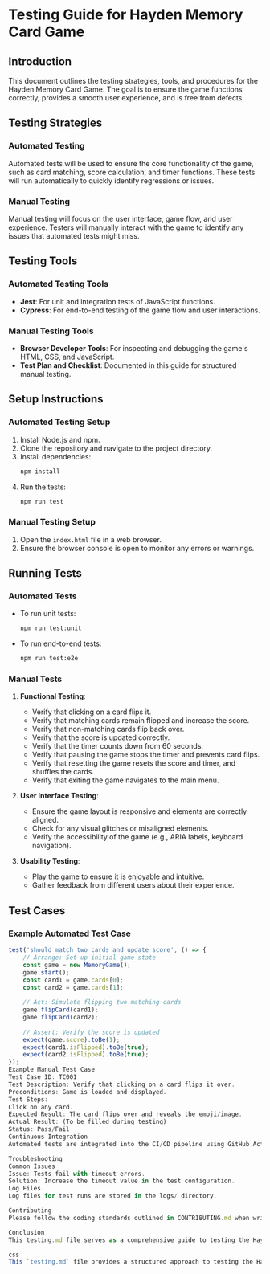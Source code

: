 # Testing Guide for Hayden Memory Card Game

## Introduction
This document outlines the testing strategies, tools, and procedures for the Hayden Memory Card Game. The goal is to ensure the game functions correctly, provides a smooth user experience, and is free from defects.

## Testing Strategies

### Automated Testing
Automated tests will be used to ensure the core functionality of the game, such as card matching, score calculation, and timer functions. These tests will run automatically to quickly identify regressions or issues.

### Manual Testing
Manual testing will focus on the user interface, game flow, and user experience. Testers will manually interact with the game to identify any issues that automated tests might miss.

## Testing Tools

### Automated Testing Tools
- **Jest**: For unit and integration tests of JavaScript functions.
- **Cypress**: For end-to-end testing of the game flow and user interactions.

### Manual Testing Tools
- **Browser Developer Tools**: For inspecting and debugging the game's HTML, CSS, and JavaScript.
- **Test Plan and Checklist**: Documented in this guide for structured manual testing.

## Setup Instructions

### Automated Testing Setup
1. Install Node.js and npm.
2. Clone the repository and navigate to the project directory.
3. Install dependencies:
    ```bash
    npm install
    ```
4. Run the tests:
    ```bash
    npm run test
    ```

### Manual Testing Setup
1. Open the `index.html` file in a web browser.
2. Ensure the browser console is open to monitor any errors or warnings.

## Running Tests

### Automated Tests
- To run unit tests:
    ```bash
    npm run test:unit
    ```
- To run end-to-end tests:
    ```bash
    npm run test:e2e
    ```

### Manual Tests
1. **Functional Testing**:
    - Verify that clicking on a card flips it.
    - Verify that matching cards remain flipped and increase the score.
    - Verify that non-matching cards flip back over.
    - Verify that the score is updated correctly.
    - Verify that the timer counts down from 60 seconds.
    - Verify that pausing the game stops the timer and prevents card flips.
    - Verify that resetting the game resets the score and timer, and shuffles the cards.
    - Verify that exiting the game navigates to the main menu.

2. **User Interface Testing**:
    - Ensure the game layout is responsive and elements are correctly aligned.
    - Check for any visual glitches or misaligned elements.
    - Verify the accessibility of the game (e.g., ARIA labels, keyboard navigation).

3. **Usability Testing**:
    - Play the game to ensure it is enjoyable and intuitive.
    - Gather feedback from different users about their experience.

## Test Cases

### Example Automated Test Case
```javascript
test('should match two cards and update score', () => {
    // Arrange: Set up initial game state
    const game = new MemoryGame();
    game.start();
    const card1 = game.cards[0];
    const card2 = game.cards[1];
    
    // Act: Simulate flipping two matching cards
    game.flipCard(card1);
    game.flipCard(card2);
    
    // Assert: Verify the score is updated
    expect(game.score).toBe(1);
    expect(card1.isFlipped).toBe(true);
    expect(card2.isFlipped).toBe(true);
});
Example Manual Test Case
Test Case ID: TC001
Test Description: Verify that clicking on a card flips it over.
Preconditions: Game is loaded and displayed.
Test Steps:
Click on any card.
Expected Result: The card flips over and reveals the emoji/image.
Actual Result: (To be filled during testing)
Status: Pass/Fail
Continuous Integration
Automated tests are integrated into the CI/CD pipeline using GitHub Actions. The configuration is stored in .github/workflows/test.yml and runs the tests on every push and pull request.

Troubleshooting
Common Issues
Issue: Tests fail with timeout errors.
Solution: Increase the timeout value in the test configuration.
Log Files
Log files for test runs are stored in the logs/ directory.

Contributing
Please follow the coding standards outlined in CONTRIBUTING.md when writing new tests. Ensure all new features have corresponding unit and integration tests.

Conclusion
This testing.md file serves as a comprehensive guide to testing the Hayden Memory Card Game. Adhering to these guidelines ensures a high-quality, bug-free gaming experience.

css
This `testing.md` file provides a structured approach to testing the Hayden Memory Card Game, covering both automated and manual testing aspects to ensure thorough quality assurance.






